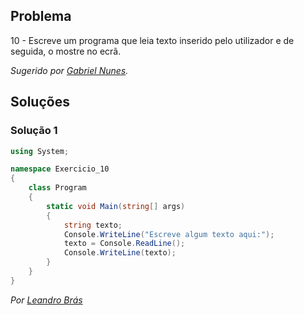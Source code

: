 ## Problema

10 - Escreve um programa que leia texto inserido pelo utilizador e de seguida,
o mostre no ecrã.

*Sugerido por [Gabriel Nunes](https://github.com/twinventur).*

## Soluções

### Solução 1

```cs
using System;

namespace Exercicio_10
{
    class Program
    {
        static void Main(string[] args)
        {
            string texto;
            Console.WriteLine("Escreve algum texto aqui:");
            texto = Console.ReadLine();
            Console.WriteLine(texto);
        }
    }
}
```

*Por [Leandro Brás](https://github.com/xShadoWalkeR)*
